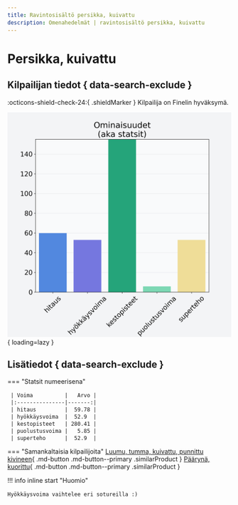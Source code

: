 ```yaml
---
title: Ravintosisältö persikka, kuivattu
description: Omenahedelmät | ravintosisältö persikka, kuivattu
---
```


# Persikka, kuivattu


## Kilpailijan tiedot { data-search-exclude }

:octicons-shield-check-24:{ .shieldMarker } Kilpailija on Finelin hyväksymä.

![Persikka, kuivattu](./images/persikka-kuivattu.png){ loading=lazy }

## Lisätiedot { data-search-exclude }
=== "Statsit numeerisena"

     | Voima          |   Arvo |
     |:---------------|-------:|
     | hitaus         |  59.78 |
     | hyökkäysvoima  |  52.9  |
     | kestopisteet   | 280.41 |
     | puolustusvoima |   5.85 |
     | superteho      |  52.9  |

=== "Samankaltaisia kilpailijoita"
    [Luumu, tumma, kuivattu, punnittu kivineen](/luumu-tumma-kuivattu-punnittu-kivineen){ .md-button .md-button--primary .similarProduct }
    [Päärynä, kuorittu](/paaryna-kuorittu){ .md-button .md-button--primary .similarProduct }

!!! info inline start "Huomio"

    Hyökkäysvoima vaihtelee eri sotureilla :)
